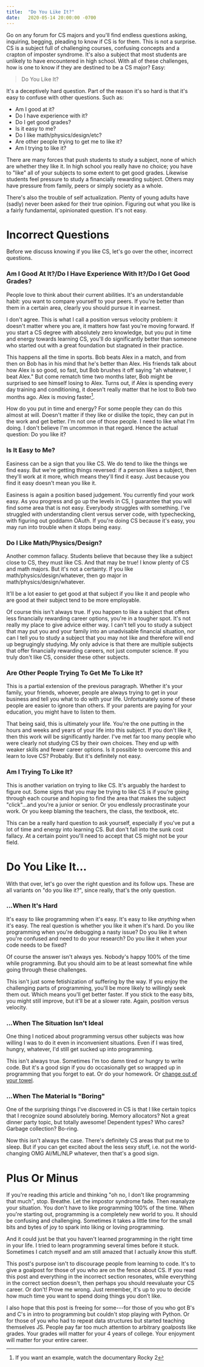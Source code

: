 ```yaml
---
title:  "Do You Like It?"
date:   2020-05-14 20:00:00 -0700
---
```


Go on any forum for CS majors and you'll find endless questions
asking, inquiring, begging, pleading to know if CS is for them. This
is not a surprise. CS is a subject full of challenging courses,
confusing concepts and a crapton of imposter syndrome. It's also a
subject that most students are unlikely to have encountered in high
school. With all of these challenges, how is one to know if they are
destined to be a CS major?  Easy:

> Do You Like It?

It's a deceptively hard question. Part of the reason it's so hard is
that it's easy to confuse with other questions. Such as:

 - Am I good at it?
 - Do I have experience with it?
 - Do I get good grades?
 - Is it easy to me?
 - Do I like math/physics/design/etc?
 - Are other people trying to get me to like it?
 - Am I trying to like it?

There are many forces that push students to study a subject, none of
which are whether they like it. In high school you really have no
choice; you have to "like" all of your subjects to some extent to get
good grades. Likewise students feel pressure to study a financially
rewarding subject. Others may have pressure from family, peers or
simply society as a whole.

There's also the trouble of self actualization. Plenty of young adults
have (sadly) never been asked for their true opinion. Figuring out
what you like is a fairly fundamental, opinionated question. It's not
easy.

# Incorrect Questions

Before we discuss knowing if you like CS, let's go over the other,
incorrect questions.

### Am I Good At It?/Do I Have Experience With It?/Do I Get Good Grades?

People love to think about their current abilities. It's an
understandable habit: you want to compare yourself to your peers. If
you're better than them in a certain area, clearly you should
pursue it in earnest.

I don't agree. This is what I call a position versus velocity problem:
it doesn't matter where you are, it matters how fast you're moving
forward. If you start a CS degree with absolutely zero knowledge, but
you put in time and energy towards learning CS, you'll do
significantly better than someone who started out with a great
foundation but stagnated in their practice.

This happens all the time in sports. Bob beats Alex in a match, and
from then on Bob has in his mind that he's better than Alex. His
friends talk about how Alex is so good, so fast, but Bob brushes it
off saying "ah whatever, I beat Alex." But come rematch time two
months later, Bob might be surprised to see himself losing to
Alex. Turns out, if Alex is spending every day training and
conditioning, it doesn't really matter that he lost to Bob two months
ago. Alex is moving faster[^1].

[^1]: If you want an example, watch the documentary Rocky 2

How do you put in time and energy? For some people they can do this
almost at will. Doesn't matter if they like or dislike the topic, they
can put in the work and get better. I'm not one of those people. I
need to like what I'm doing. I don't believe I'm uncommon in that
regard. Hence the actual question: Do you like it?

### Is It Easy to Me?

Easiness can be a sign that you like CS. We do tend to like the things
we find easy. But we're getting things reversed: if a person likes a
subject, then they'll work at it more, which means they'll find it
easy. Just because you find it easy doesn't mean you like it.

Easiness is again a position based judgement. You currently find your
work easy. As you progress and go up the levels in CS, I guarantee
that you will find some area that is not easy. Everybody struggles
with something. I've struggled with understanding client versus server
code, with typechecking, with figuring out goddamn OAuth. If you're
doing CS because it's easy, you may run into trouble when it stops
being easy.

### Do I Like Math/Physics/Design?

Another common fallacy. Students believe that because they like a
subject close to CS, they must like CS. And that may be true! I know
plenty of CS and math majors. But it's not a certainty. If you like
math/physics/design/whatever, then go major in
math/physics/design/whatever.

It'll be a lot easier to get good at that subject if you like it and
people who are good at their subject tend to be more employable.

Of course this isn't always true. If you happen to like a subject that
offers less financially rewarding career options, you're in a tougher
spot. It's not really my place to give advice either way. I can't tell
you to study a subject that may put you and your family into an
unadvisable financial situation, nor can I tell you to study a subject
that you may not like and therefore will end up begrugingly
studying. My only advice is that there are multiple subjects that
offer financially rewarding careers, not just computer science. If you
truly don't like CS, consider these other subjects.

### Are Other People Trying To Get Me To Like It?

This is a partial extension of the previous paragraph. Whether it's
your family, your friends, whoever, people are always trying to get in
your business and tell you what to do with your life. Unfortunately
some of these people are easier to ignore than others. If your parents
are paying for your education, you might have to listen to them.

That being said, this is ultimately your life. You're the one putting
in the hours and weeks and years of your life into this subject. If
you don't like it, then this work will be significantly harder. I've
met far too many people who were clearly not studying CS by their own
choices. They end up with weaker skills and fewer career options. Is
it possible to overcome this and learn to love CS? Probably. But it's
definitely not easy.

### Am I Trying To Like It?

This is another variation on trying to like CS. It's arguably the
hardest to figure out. Some signs that you may be trying to like CS is
if you're going through each course and hoping to find the area that
makes the subject "click"...and you're a junior or senior. Or you
endlessly procrastinate your work. Or you keep blaming the teachers,
the class, the textbook, etc.

This can be a really hard question to ask yourself, especially if
you've put a lot of time and energy into learning CS. But don't fall
into the sunk cost fallacy. At a certain point you'll need to accept
that CS might not be your field.

# Do You Like It...

With that over, let's go over the right question and its follow
ups. These are all variants on "do you like it?", since really, that's
the only question.


### ...When It's Hard

It's easy to like programming when it's easy. It's easy to like
*anything* when it's easy. The real question is whether you like it
when it's hard. Do you like programming when you're debugging a nasty
issue? Do you like it when you're confused and need to do your
research? Do you like it when your code needs to be fixed?

Of course the answer isn't always yes. Nobody's happy 100% of the time
while programming. But you should aim to be at least somewhat fine
while going through these challenges.

This isn't just some fetishization of suffering by the way. If you
enjoy the challenging parts of programming, you'll be more likely to
willingly seek them out. Which means you'll get better faster. If you
stick to the easy bits, you might still improve, but it'll be at a
slower rate. Again, position versus velocity.

### ...When The Situation Isn't Ideal

One thing I noticed about programming versus other subjects was how
willing I was to do it even in inconvenient situations. Even if I was
tired, hungry, whatever, I'd still get sucked up into programming.

This isn't always true. Sometimes I'm too damn tired or hungry to
write code. But it's a good sign if you do occasionally get so wrapped
up in programming that you forget to eat. Or do your homework. Or
[change out of your
towel](http://www.paulgraham.com/foundersatwork.html).

### ...When The Material Is "Boring"

One of the surprising things I've discovered in CS is that I like
certain topics that I recognize sound absolutely boring. Memory
allocators? Not a great dinner party topic, but totally awesome!
Dependent types? Who cares? Garbage collection? Bo-ring.

Now this isn't always the case. There's definitely CS areas that put
me to sleep. But if you can get excited about the less sexy stuff,
i.e. not the world-changing OMG AI/ML/NLP whatever, then that's a good
sign.

# Plus Or Minus

If you're reading this article and thinking "oh no, I don't like
programming that much", stop. Breathe. Let the impostor syndrome
fade. Then reanalyze your situation. You don't have to like
programming 100% of the time. When you're starting out, programming is
a completely new world to you. It should be confusing and
challenging. Sometimes it takes a little time for the small bits and
bytes of joy to spark into liking or loving programming.

And it could just be that you haven't learned programming in the right
time in your life. I tried to learn programming several times before
it stuck. Sometimes I catch myself and am still amazed that I actually
*know* this stuff.

This post's purpose isn't to discourage people from learning to
code. It's to give a goalpost for those of you who are on the fence
about CS. If you read this post and everything in the incorrect
section resonates, while everything in the correct section doesn't,
then perhaps you should reevaluate your CS career. Or don't! Prove me
wrong. Just remember, it's up to you to decide how much time you want
to spend doing things you don't like.

I also hope that this post is freeing for some---for those of you who
got B's and C's in intro to programming but couldn't stop playing with
Python. Or for those of you who had to repeat data structures but
started teaching themselves JS. People pay far too much attention to
arbitrary goalposts like grades. Your grades will matter for your 4
years of college. Your enjoyment will matter for your entire career.
